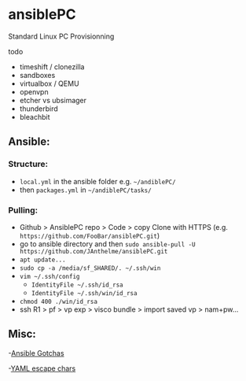 # ansiblePC
Standard Linux PC Provisionning

todo 
- timeshift / clonezilla
- sandboxes
- virtualbox / QEMU
- openvpn
- etcher vs ubsimager
- thunderbird
- bleachbit

## Ansible:
### Structure:
- `local.yml` in the ansible folder e.g. `~/andiblePC/`
- then `packages.yml` in `~/andiblePC/tasks/`

### Pulling:
-   Github > AnsiblePC repo > Code > copy Clone with HTTPS (e.g. `https://github.com/FooBar/ansiblePC.git`)
-   go to ansible directory and then `sudo ansible-pull -U https://github.com/JAnthelme/ansiblePC.git`
-   `apt update...`
-   `sudo cp -a /media/sf_SHARED/. ~/.ssh/win`
-    `vim ~/.ssh/config`
      - `IdentityFile ~/.ssh/id_rsa`
      - `IdentityFile ~/.ssh/win/id_rsa`
- `chmod 400 ./win/id_rsa`
- ssh R1 > pf > vp exp > visco bundle > import saved vp > nam+pw...

## Misc:
-[Ansible Gotchas](https://docs.ansible.com/ansible/latest/reference_appendices/YAMLSyntax.html#gotchas)

-[YAML escape chars](https://yaml.org/spec/1.2.2/#57-escaped-characters)


